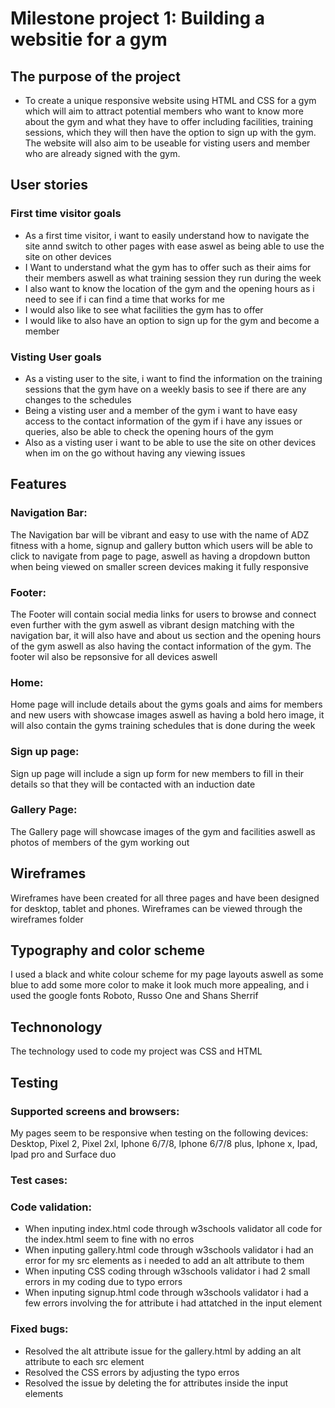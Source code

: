 # Milestone project 1: Building a websitie for a gym

## The purpose of the project

* To create a unique responsive website using HTML and CSS for a gym which will aim to attract potential members who want to know more about the gym and what they have to offer including facilities, training sessions, which they will then have the option to sign up with the gym. The website will also aim to be useable for visting users and member who are already signed with the gym.

## User stories

### First time visitor goals

* As a first time visitor, i want to easily understand how to navigate the site annd switch to other pages with ease aswel as being able to use the site on other devices
* I Want to understand what the gym has to offer such as their aims for their members aswell as what training session they run during the week
* I also want to know the location of the gym and the opening hours as i need to see if i can find a time that works for me
* I would also like to see what facilities the gym has to offer 
* I would like to also have an option to sign up for the gym and become a member

### Visting User goals

* As a visting user to the site, i want to find the information on the training sessions that the gym have on a weekly basis to see if there are any changes to the schedules
* Being a visting user and a member of the gym i want to have easy access to the contact information of the gym if i have any issues or queries, also be able to check the opening hours of the gym 
* Also as a visting user i want to be able to use the site on other devices when im on the go without having any viewing issues

## Features

### Navigation Bar:

The Navigation bar will be vibrant and easy to use with the name of ADZ fitness with a home, signup and gallery button which users will be able to click to navigate from page to page, aswell as having a dropdown button when being viewed on smaller screen devices making it fully responsive

### Footer:

The Footer will contain social media links for users to browse and connect even further with the gym aswell as vibrant design matching with the navigation bar, it will also have and about us section and the opening hours of the gym aswell as also having the contact information of the gym. The footer wil also be repsonsive for all devices aswell

### Home:

Home page will include details about the gyms goals and aims for members and new users with showcase images aswell as having a bold hero image, it will also contain the gyms training schedules that is done during the week

### Sign up page:

Sign up page will include a sign up form for new members to fill in their details so that they will be contacted with an induction date

### Gallery Page:

The Gallery page will showcase images of the gym and facilities aswell as photos of members of the gym working out

## Wireframes

Wireframes have been created for all three pages and have been designed for desktop, tablet and phones. Wireframes can be viewed through the wireframes folder


## Typography and color scheme

I used a black and white colour scheme for my page layouts aswell as some blue to add some more color to make it look much more appealing, and i used the google fonts Roboto, Russo One and Shans Sherrif

## Technonology

The technology used to code my project was CSS and HTML

## Testing

### Supported screens and browsers:

My pages seem to be responsive when testing on the following devices: Desktop, Pixel 2, Pixel 2xl, Iphone 6/7/8, Iphone 6/7/8 plus, Iphone x, Ipad, Ipad pro and Surface duo

### Test cases:

### Code validation:

* When inputing index.html code through w3schools validator all code for the index.html seem to fine with no erros
* When inputing gallery.html code through w3schools validator i had an error for my src elements as i needed to add an alt attribute to them
* When inputing CSS coding through w3schools validator i had 2 small errors in my coding due to typo errors
* When inputing signup.html code through w3schools validator i had a few errors involving the for attribute i had attatched in the input element

### Fixed bugs:

* Resolved the alt attribute issue for the gallery.html by adding an alt attribute to each src element
* Resolved the CSS errors by adjusting the typo erros 
* Resolved the issue by deleting the for attributes inside the input elements



